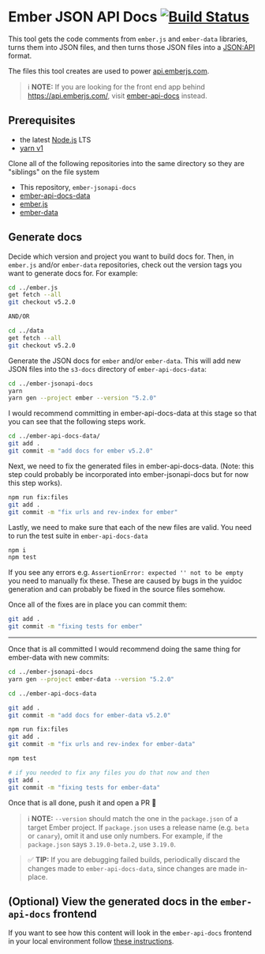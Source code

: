 # Ember JSON API Docs [![Build Status](https://travis-ci.org/ember-learn/ember-jsonapi-docs.svg?branch=master)](https://travis-ci.org/ember-learn/ember-jsonapi-docs)

This tool gets the code comments from `ember.js` and `ember-data` libraries,
turns them into JSON files, and then turns those JSON files into a
[JSON:API](http://jsonapi.org/) format.

The files this tool creates are used to power 
[api.emberjs.com](https://api.emberjs.com).


> ℹ️ **NOTE:** If you are looking for the front end app behind https://api.emberjs.com/, visit [ember-api-docs](https://github.com/ember-learn/ember-api-docs) instead.

## Prerequisites

- the latest [Node.js](https://nodejs.org/) LTS
- [yarn v1](https://yarnpkg.com/)

Clone all of the following repositories into the same directory so they are "siblings" on the file system

- This repository, `ember-jsonapi-docs`
- [ember-api-docs-data](https://github.com/ember-learn/ember-api-docs-data)
- [ember.js](https://github.com/emberjs/ember.js)
- [ember-data](https://github.com/emberjs/data/)

## Generate docs

Decide which version and project you want to build docs for.
Then, in `ember.js` and/or `ember-data` repositories, check out the version
tags you want to generate docs for. For example:

```sh
cd ../ember.js
get fetch --all
git checkout v5.2.0

AND/OR

cd ../data
get fetch --all
git checkout v5.2.0
```

Generate the JSON docs for `ember` and/or `ember-data`. This will add new JSON
files into the `s3-docs` directory of `ember-api-docs-data`:

```sh
cd ../ember-jsonapi-docs
yarn
yarn gen --project ember --version "5.2.0"
```

I would recommend committing in ember-api-docs-data at this stage so that you can see that the following steps work.

```sh
cd ../ember-api-docs-data/
git add . 
git commit -m "add docs for ember v5.2.0"
```

Next, we need to fix the generated files in ember-api-docs-data. (Note: this step could probably be incorporated into ember-jsonapi-docs
but for now this step works).

```sh
npm run fix:files
git add .
git commit -m "fix urls and rev-index for ember"
```

Lastly, we need to make sure that each of the new files are valid. You need to run the test suite in `ember-api-docs-data`

```sh
npm i
npm test
```

If you see any errors e.g. `AssertionError: expected '' not to be empty` you need to manually fix these. These are caused by bugs in the yuidoc generation and can probably be fixed in the source files somehow.

Once all of the fixes are in place you can commit them: 

```sh
git add .
git commit -m "fixing tests for ember"
```

--- 

Once that is all committed I would recommend doing the same thing for ember-data with new commits: 

```sh
cd ../ember-jsonapi-docs
yarn gen --project ember-data --version "5.2.0"

cd ../ember-api-docs-data

git add . 
git commit -m "add docs for ember-data v5.2.0"

npm run fix:files
git add .
git commit -m "fix urls and rev-index for ember-data"

npm test

# if you needed to fix any files you do that now and then
git add .
git commit -m "fixing tests for ember-data"
```

Once that is all done, push it and open a PR 🎉

> ℹ️ **NOTE:** `--version` should match the one in the `package.json` of a target Ember project. If `package.json` uses a release name (e.g. `beta` or `canary`), omit it and use only numbers. For example, if the `package.json` says `3.19.0-beta.2`, use `3.19.0`.

> ✅ **TIP:** If you are debugging failed builds, periodically discard the changes
made to `ember-api-docs-data`, since changes are made in-place.

## (Optional) View the generated docs in the `ember-api-docs` frontend

If you want to see how this content will look in the `ember-api-docs` frontend in your local environment follow [these instructions](https://github.com/ember-learn/ember-api-docs).
 
